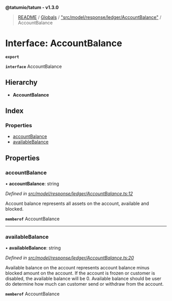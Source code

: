 **@tatumio/tatum - v1.3.0**

> [README](../README.md) / [Globals](../globals.md) / ["src/model/response/ledger/AccountBalance"](../modules/_src_model_response_ledger_accountbalance_.md) / AccountBalance

# Interface: AccountBalance

**`export`** 

**`interface`** AccountBalance

## Hierarchy

* **AccountBalance**

## Index

### Properties

* [accountBalance](_src_model_response_ledger_accountbalance_.accountbalance.md#accountbalance)
* [availableBalance](_src_model_response_ledger_accountbalance_.accountbalance.md#availablebalance)

## Properties

### accountBalance

•  **accountBalance**: string

*Defined in [src/model/response/ledger/AccountBalance.ts:12](https://github.com/tatumio/tatum-js/blob/31bb1b4/src/model/response/ledger/AccountBalance.ts#L12)*

Account balance represents all assets on the account, available and blocked.

**`memberof`** AccountBalance

___

### availableBalance

•  **availableBalance**: string

*Defined in [src/model/response/ledger/AccountBalance.ts:20](https://github.com/tatumio/tatum-js/blob/31bb1b4/src/model/response/ledger/AccountBalance.ts#L20)*

Available balance on the account represents account balance minus blocked amount on the account.
If the account is frozen or customer is disabled, the available balance will be 0.
Available balance should be user do determine how much can customer send or withdraw from the account.

**`memberof`** AccountBalance
